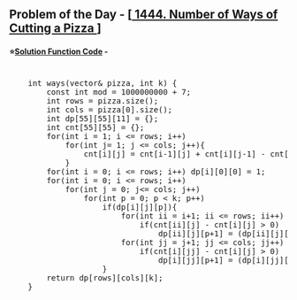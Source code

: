 ## Problem of the Day - [<a href="https://leetcode.com/problems/number-of-ways-of-cutting-a-pizza/description/"> 1444. Number of Ways of Cutting a Pizza </a>]


#### ⭐<ins>Solution Function Code</ins> -
<pre>

    int ways(vector<string>& pizza, int k) {
        const int mod = 1000000000 + 7; 
        int rows = pizza.size(); 
        int cols = pizza[0].size(); 
        int dp[55][55][11] = {};
        int cnt[55][55] = {}; 
        for(int i = 1; i <= rows; i++)
            for(int j= 1; j <= cols; j++){
                cnt[i][j] = cnt[i-1][j] + cnt[i][j-1] - cnt[i-1][j-1] + (pizza[rows-i][cols-j] == 'A' ? 1 : 0);
            }
        for(int i = 0; i <= rows; i++) dp[i][0][0] = 1;
        for(int i = 0; i <= rows; i++)
            for(int j = 0; j<= cols; j++)
                for(int p = 0; p < k; p++)
                    if(dp[i][j][p]){
                        for(int ii = i+1; ii <= rows; ii++)
                            if(cnt[ii][j] - cnt[i][j] > 0)
                                dp[ii][j][p+1] = (dp[ii][j][p+1] + dp[i][j][p]) % mod;
                        for(int jj = j+1; jj <= cols; jj++)
                            if(cnt[i][jj] - cnt[i][j] > 0)
                                dp[i][jj][p+1] = (dp[i][jj][p+1] + dp[i][j][p]) % mod;
                    }
        return dp[rows][cols][k];
    }
</pre>
